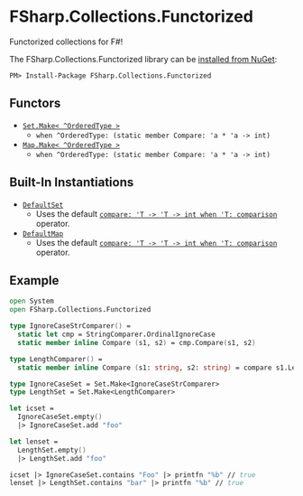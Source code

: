 FSharp.Collections.Functorized
==============================

Functorized collections for F#!

The FSharp.Collections.Functorized library can be [installed from NuGet](https://www.nuget.org/packages/FSharp.Collections.Functorized):

```
PM> Install-Package FSharp.Collections.Functorized
```

## Functors

* [`Set.Make< ^OrderedType >`](https://github.com/cannorin/FSharp.Collections.Functorized/blob/master/src/Set.fs#L250)
  * `when ^OrderedType: (static member Compare: 'a * 'a -> int)`
* [`Map.Make< ^OrderedType >`](https://github.com/cannorin/FSharp.Collections.Functorized/blob/master/src/Map.fs#L305)
  * `when ^OrderedType: (static member Compare: 'a * 'a -> int)`

## Built-In Instantiations

* [`DefaultSet`](https://github.com/cannorin/FSharp.Collections.Functorized/blob/master/src/Set.fs#L331)
  * Uses the default [`compare: 'T -> 'T -> int when 'T: comparison` ](https://msdn.microsoft.com/en-us/visualfsharpdocs/conceptual/operators.compare%5B%27t%5D-function-%5Bfsharp%5D) operator.
* [`DefaultMap`](https://github.com/cannorin/FSharp.Collections.Functorized/blob/master/src/Map.fs#L356)
  * Uses the default [`compare: 'T -> 'T -> int when 'T: comparison` ](https://msdn.microsoft.com/en-us/visualfsharpdocs/conceptual/operators.compare%5B%27t%5D-function-%5Bfsharp%5D) operator.

## Example

```fsharp
open System
open FSharp.Collections.Functorized

type IgnoreCaseStrComparer() =
  static let cmp = StringComparer.OrdinalIgnoreCase
  static member inline Compare (s1, s2) = cmp.Compare(s1, s2)

type LengthComparer() =
  static member inline Compare (s1: string, s2: string) = compare s1.Length s2.Length

type IgnoreCaseSet = Set.Make<IgnoreCaseStrComparer>
type LengthSet = Set.Make<LengthComparer>

let icset =
  IgnoreCaseSet.empty()
  |> IgnoreCaseSet.add "foo"

let lenset =
  LengthSet.empty()
  |> LengthSet.add "foo"

icset |> IgnoreCaseSet.contains "Foo" |> printfn "%b" // true
lenset |> LengthSet.contains "bar" |> printfn "%b" // true
```
